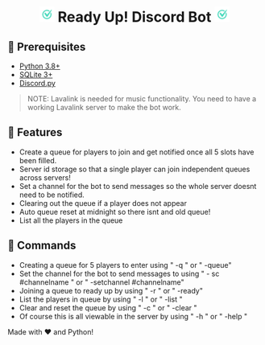 <h1 align="center"><img src="./assets/logo.png" width="30px"> Ready Up! Discord Bot <img src="./assets/logo.png" width="30px"></h1>

## 🚧 Prerequisites

- [Python 3.8+](https://www.python.org/downloads/)
- [SQLite 3+](https://nodejs.org/en/download/)
- [Discord.py](https://github.com/Rapptz/discord.py)

> NOTE: Lavalink is needed for music functionality. You need to have a working Lavalink server to make the bot work.

## 📝 Features

- Create a queue for players to join and get notified once all 5 slots have been filled.
- Server id storage so that a single player can join independent queues across servers!
- Set a channel for the bot to send messages so the whole server doesnt need to be notified.
- Clearing out the queue if a player does not appear
- Auto queue reset at midnight so there isnt and old queue!
- List all the players in the queue 

## 📕 Commands

- Creating a queue for 5 players to enter using " -q " or " -queue"
- Set the channel for the bot to send messages to using " - sc #channelname " or " -setchannel #channelname"
- Joining a queue to ready up by using " -r " or " -ready" 
- List the players in queue by using " -l " or " -list "
- Clear and reset the queue by using " -c " or " -clear "
- Of course this is all viewable in the server by using " -h " or " -help "




Made with :heart: and Python!
